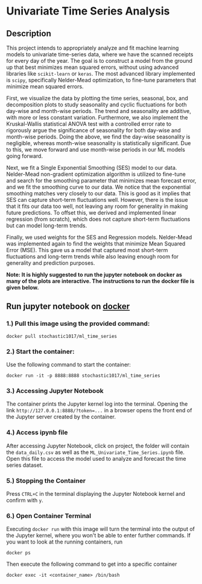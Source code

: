 # Univariate Time Series Analysis

## Description

This project intends to appropriately analyze and fit machine learning models to univariate time-series data, where we have the scanned receipts for every day of the year. The goal is to construct a model from the ground up that best minimizes mean squared errors, without using advanced libraries like `scikit-learn` or `keras`. The most advanced library implemented is `scipy`, specifically Nelder-Mead optimization, to fine-tune parameters that minimize mean squared errors.

First, we visualize the data by plotting the time series, seasonal, box, and decomposition plots to study seasonality and cyclic fluctuations for both day-wise and month-wise periods. The trend and seasonality are additive, with more or less constant variation. Furthermore, we also implement the Kruskal-Wallis statistical ANOVA test with a controlled error rate to rigorously argue the significance of seasonality for both day-wise and month-wise periods. Doing the above, we find the day-wise seasonality is negligible, whereas month-wise seasonality is statistically significant. Due to this, we move forward and use month-wise periods in our ML models going forward.

Next, we fit a Single Exponential Smoothing (SES) model to our data. Nelder-Mead non-gradient optimization algorithm is utilized to fine-tune and search for the smoothing parameter that minimizes mean forecast error, and we fit the smoothing curve to our data. We notice that the exponential smoothing matches very closely to our data. This is good as it implies that SES can capture short-term fluctuations well. However, there is the issue that it fits our data too well, not leaving any room for generality in making future predictions. To offset this, we derived and implemented linear regression (from scratch), which does not capture short-term fluctuations but can model long-term trends.

Finally, we used weights for the SES and Regression models. Nelder-Mead was implemented again to find the weights that minimize Mean Squared Error (MSE). This gave us a model that captured most short-term fluctuations and long-term trends while also leaving enough room for generality and prediction purposes.

**Note: It is highly suggested to run the jupyter notebook on docker as many of the plots are interactive. The instructions to run the docker file is given below.**

## Run jupyter notebook on [docker](https://hub.docker.com/repository/docker/stochastic1017/ml_time_series/general)

### 1.) Pull this image using the provided command:

 ```
docker pull stochastic1017/ml_time_series
 ```

### 2.) Start the container:

Use the following command to start the container:

```
docker run -it -p 8888:8888 stochastic1017/ml_time_series
```

### 3.) Accessing Jupyter Notebook

The container prints the Jupyter kernel log into the terminal. Opening the link `http://127.0.0.1:8888/?token=...` in a browser opens the front end of the Jupyter server created by the container.

### 4.) Access ipynb file

After accessing Jupyter Notebook, click on project, the folder will contain the `data_daily.csv` as well as the `ML_Univariate_Time_Series.ipynb` file. Open this file to access the model used to analyze and forecast the time series dataset.

### 5.) Stopping the Container

Press `CTRL+C` in the terminal displaying the Jupyter Notebook kernel and confirm with `y`.

### 6.) Open Container Terminal

Executing `docker run` with this image will turn the terminal into the output of the Jupyter kernel, where you won't be able to enter further commands. If you want to look at the running containers, run

```
docker ps
```

Then execute the following command to get into a specific container

```
docker exec -it <container_name> /bin/bash
```
